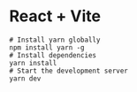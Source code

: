 # React + Vite

```shell
# Install yarn globally
npm install yarn -g
# Install dependencies
yarn install
# Start the development server
yarn dev
```
